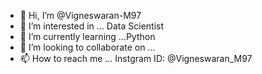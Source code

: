 - 👋 Hi, I’m @Vigneswaran-M97
- 👀 I’m interested in ... Data Scientist
- 🌱 I’m currently learning ...Python
- 💞️ I’m looking to collaborate on ...
- 📫 How to reach me ... Instgram ID: @Vigneswaran_M97
